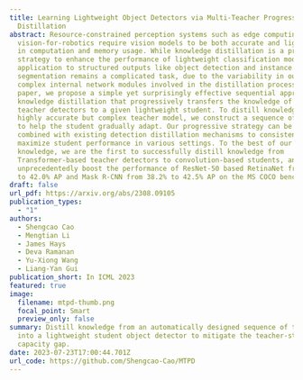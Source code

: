 ```yaml
---
title: Learning Lightweight Object Detectors via Multi-Teacher Progressive
  Distillation
abstract: Resource-constrained perception systems such as edge computing and
  vision-for-robotics require vision models to be both accurate and lightweight
  in computation and memory usage. While knowledge distillation is a proven
  strategy to enhance the performance of lightweight classification models, its
  application to structured outputs like object detection and instance
  segmentation remains a complicated task, due to the variability in outputs and
  complex internal network modules involved in the distillation process. In this
  paper, we propose a simple yet surprisingly effective sequential approach to
  knowledge distillation that progressively transfers the knowledge of a set of
  teacher detectors to a given lightweight student. To distill knowledge from a
  highly accurate but complex teacher model, we construct a sequence of teachers
  to help the student gradually adapt. Our progressive strategy can be easily
  combined with existing detection distillation mechanisms to consistently
  maximize student performance in various settings. To the best of our
  knowledge, we are the first to successfully distill knowledge from
  Transformer-based teacher detectors to convolution-based students, and
  unprecedentedly boost the performance of ResNet-50 based RetinaNet from 36.5%
  to 42.0% AP and Mask R-CNN from 38.2% to 42.5% AP on the MS COCO benchmark.
draft: false
url_pdf: https://arxiv.org/abs/2308.09105
publication_types:
  - "1"
authors:
  - Shengcao Cao
  - Mengtian Li
  - James Hays
  - Deva Ramanan
  - Yu-Xiong Wang
  - Liang-Yan Gui
publication_short: In ICML 2023
featured: true
image:
  filename: mtpd-thumb.png
  focal_point: Smart
  preview_only: false
summary: Distill knowledge from an automatically designed sequence of teachers
  into a lightweight student object detector to mitigate the teacher-student
  capacity gap.
date: 2023-07-23T17:00:44.701Z
url_code: https://github.com/Shengcao-Cao/MTPD
---
```


